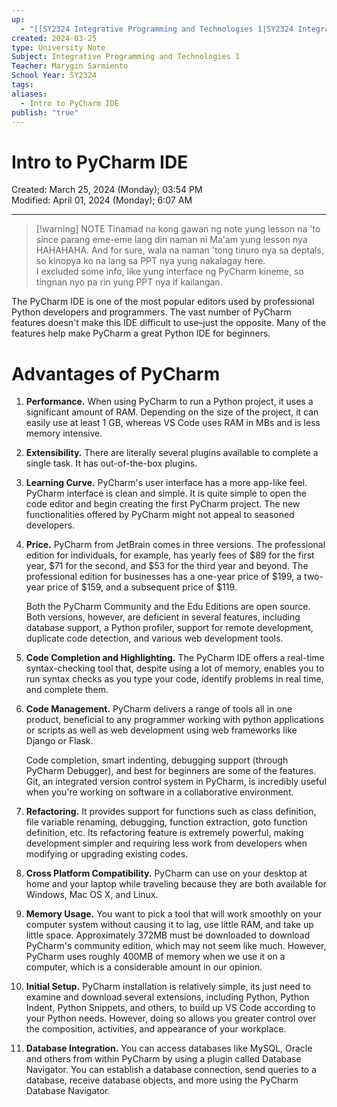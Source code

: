 ```yaml
---
up:
  - "[[SY2324 Integrative Programming and Technologies 1|SY2324 Integrative Programming and Technologies 1]]"
created: 2024-03-25
type: University Note
Subject: Integrative Programming and Technologies 1
Teacher: Marygin Sarmiento
School Year: SY2324
tags: 
aliases:
  - Intro to PyCharm IDE
publish: "true"
---
```

# Intro to PyCharm IDE
Created: March 25, 2024 (Monday); 03:54 PM </br>
Modified: April 01, 2024 (Monday); 6:07 AM
***

> [!warning] NOTE
> Tinamad na kong gawan ng note yung lesson na 'to since parang eme-eme lang din naman ni Ma'am yung lesson nya HAHAHAHA. And for sure, wala na naman 'tong tinuro nya sa deptals, so kinopya ko na lang sa PPT nya yung nakalagay here. </br>
> I excluded some info, like yung interface ng PyCharm kineme, so tingnan nyo pa rin yung PPT nya if kailangan.


The PyCharm IDE is one of the most popular editors used by professional Python developers and programmers. The vast number of PyCharm features doesn't make this IDE difficult to use–just the opposite. Many of the features help make PyCharm a great Python IDE for beginners.


# Advantages of PyCharm

1. **Performance.** When using PyCharm to run a Python project, it uses a significant amount of RAM. Depending on the size of the project, it can easily use at least 1 GB, whereas VS Code uses RAM in MBs and is less memory intensive.
2. **Extensibility.** There are literally several plugins available to complete a single task. It has out-of-the-box plugins.
3. **Learning Curve.** PyCharm's user interface has a more app-like feel. PyCharm interface is clean and simple. It is quite simple to open the code editor and begin creating the first PyCharm project. The new functionalities offered by PyCharm might not appeal to seasoned developers.
4. **Price.** PyCharm from JetBrain comes in three versions. The professional edition for individuals, for example, has yearly fees of $89 for the first year, $71 for the second, and $53 for the third year and beyond. The professional edition for businesses has a one-year price of $199, a two-year price of $159, and a subsequent price of $119.

	Both the PyCharm Community and the Edu Editions are open source. Both versions, however, are deficient in several features, including database support, a Python profiler, support for remote development, duplicate code detection, and various web development tools.

5. **Code Completion and Highlighting.** The PyCharm IDE offers a real-time syntax-checking tool that, despite using a lot of memory, enables you to run syntax checks as you type your code, identify problems in real time, and complete them.
6. **Code Management.** PyCharm delivers a range of tools all in one product, beneficial to any programmer working with python applications or scripts as well as web development using web frameworks like Django or Flask.

	Code completion, smart indenting, debugging support (through PyCharm Debugger), and best for beginners are some of the features. Git, an integrated version control system in PyCharm, is incredibly useful when you're working on software in a collaborative environment.

7. **Refactoring.** It provides support for functions such as class definition, file variable renaming, debugging, function extraction, goto function definition, etc. Its refactoring feature is extremely powerful, making development simpler and requiring less work from developers when modifying or upgrading existing codes.
8. **Cross Platform Compatibility.** PyCharm can use on your desktop at home and your laptop while traveling because they are both available for Windows, Mac OS X, and Linux.
9. **Memory Usage.** You want to pick a tool that will work smoothly on your computer system without causing it to lag, use little RAM, and take up little space. Approximately 372MB must be downloaded to download PyCharm's community edition, which may not seem like much. However, PyCharm uses roughly 400MB of memory when we use it on a computer, which is a considerable amount in our opinion.
10. **Initial Setup.** PyCharm installation is relatively simple, its just need to examine and download several extensions, including Python, Python Indent, Python Snippets, and others, to build up VS Code according to your Python needs. However, doing so allows you greater control over the composition, activities, and appearance of your workplace.
11. **Database Integration.** You can access databases like MySQL, Oracle and others from within PyCharm by using a plugin called Database Navigator. You can establish a database connection, send queries to a database, receive database objects, and more using the PyCharm Database Navigator.
